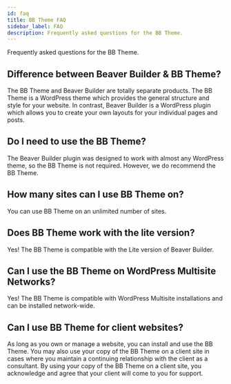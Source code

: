 ```yaml
---
id: faq
title: BB Theme FAQ
sidebar_label: FAQ
description: Frequently asked questions for the BB Theme.
---
```


Frequently asked questions for the BB Theme.

## Difference between Beaver Builder & BB Theme?

The BB Theme and Beaver Builder are totally separate products. The BB Theme is a WordPress theme which provides the general structure and style for your website. In contrast, Beaver Builder is a WordPress plugin which allows you to create your own layouts for your individual pages and posts.

## Do I need to use the BB Theme?

The Beaver Builder plugin was designed to work with almost any WordPress theme, so the BB Theme is not required. However, we do recommend the BB Theme.

## How many sites can I use BB Theme on?

You can use BB Theme on an unlimited number of sites.

## Does BB Theme work with the lite version?

Yes! The BB Theme is compatible with the Lite version of Beaver Builder.

## Can I use the BB Theme on WordPress Multisite Networks?

Yes! The BB Theme is compatible with WordPress Multisite installations and can be installed network-wide.

## Can I use BB Theme for client websites?

As long as you own or manage a website, you can install and use the BB Theme. You may also use your copy of the BB Theme on a client site in cases where you maintain a continuing relationship with the client as a consultant. By using your copy of the BB Theme on a client site, you acknowledge and agree that your client will come to you for support.